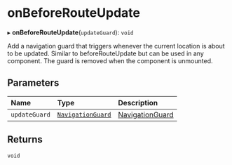 # onBeforeRouteUpdate

▸ **onBeforeRouteUpdate**(`updateGuard`): `void`

Add a navigation guard that triggers whenever the current location is about
to be updated. Similar to beforeRouteUpdate but can be used in any
component. The guard is removed when the component is unmounted.

## Parameters

| Name | Type | Description |
| :------ | :------ | :------ |
| `updateGuard` | [`NavigationGuard`](../interfaces/NavigationGuard.md) | [NavigationGuard](../interfaces/NavigationGuard.md) |

## Returns

`void`